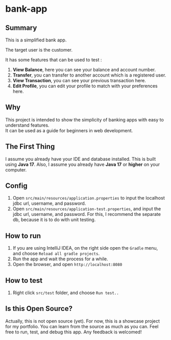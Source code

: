 # bank-app

## Summary
This is a simplified bank app. 

The target user is the customer.

It has some features that can be used to test :

1. **View Balance**, here you can see your balance and account number.
1. **Transfer**, you can transfer to another account which is a registered user.
1. **View Transaction**, you can see your previous transaction here.
1. **Edit Profile**, you can edit your profile to match with your preferences here.

## Why
This project is intended to show the simplicity of banking apps with easy to understand features. <br>It can be used as a guide for beginners in web development.

## The First Thing
I assume you already have your IDE and database installed. This is built using **Java 17**. Also, I assume you already have **Java 17** or **higher** on your computer.

## Config
1. Open `src/main/resources/application.properties` to input the localhost jdbc url, username, and password.
1. Open `src/main/resources/application-test.properties`, and input the jdbc url, username, and password. For this, I recommend the separate db, because it is to do with unit testing.

## How to run
1. If you are using IntelliJ IDEA, on the right side open the `Gradle` menu, and choose `Reload all gradle projects`.
1. Run the app and wait the process for a while.
1. Open the browser, and open `http://localhost:8080`

## How to test
1. Right click `src/test` folder, and choose `Run test..`

## Is this Open Source?
Actually, this is not open source (yet). For now, this is a showcase project for my portfolio. You can learn from the source as much as you can. Feel free to run, test, and debug this app. Any feedback is welcomed!